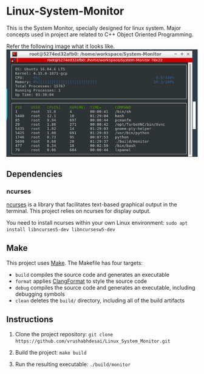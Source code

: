 # Linux-System-Monitor

This is the System Monitor, specially designed for linux system. Major concepts used in project are related to C++ Object Oriented Programming.

Refer the following image what it looks like.
![System Monitor](images/monitor.png)

## Dependencies
### ncurses
[ncurses](https://www.gnu.org/software/ncurses/) is a library that facilitates text-based graphical output in the terminal. This project relies on ncurses for display output.

You need to install ncurses within your own Linux environment: `sudo apt install libncurses5-dev libncursesw5-dev`

## Make
This project uses [Make](https://www.gnu.org/software/make/). The Makefile has four targets:
* `build` compiles the source code and generates an executable
* `format` applies [ClangFormat](https://clang.llvm.org/docs/ClangFormat.html) to style the source code
* `debug` compiles the source code and generates an executable, including debugging symbols
* `clean` deletes the `build/` directory, including all of the build artifacts

## Instructions

1. Clone the project repository: `git clone https://github.com/vrushabhdesai/Linux_System_Monitor.git`

2. Build the project: `make build`

4. Run the resulting executable: `./build/monitor`

